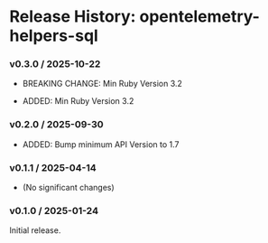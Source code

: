 # Release History: opentelemetry-helpers-sql

### v0.3.0 / 2025-10-22

* BREAKING CHANGE: Min Ruby Version 3.2

* ADDED: Min Ruby Version 3.2

### v0.2.0 / 2025-09-30

* ADDED: Bump minimum API Version to 1.7

### v0.1.1 / 2025-04-14

* (No significant changes)

### v0.1.0 / 2025-01-24

Initial release.
